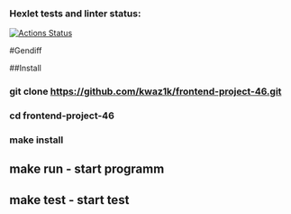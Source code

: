 ### Hexlet tests and linter status:
[![Actions Status](https://github.com/kwaz1k/frontend-project-46/actions/workflows/hexlet-check.yml/badge.svg)](https://github.com/kwaz1k/frontend-project-46/actions)

#Gendiff

##Install
### git clone https://github.com/kwaz1k/frontend-project-46.git
### cd frontend-project-46
### make install

## make run - start programm
## make test - start test